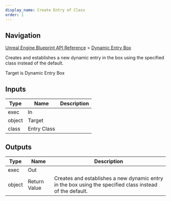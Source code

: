 ```yaml
---
display_name: Create Entry of Class
order: 1
---
```

## Navigation

[Unreal Engine Blueprint API Reference](https://dev.epicgames.com/documentation/en-us/unreal-engine/BlueprintAPI) > [Dynamic Entry Box](https://dev.epicgames.com/documentation/en-us/unreal-engine/BlueprintAPI/DynamicEntryBox)

Creates and establishes a new dynamic entry in the box using the specified class instead of the default.

Target is Dynamic Entry Box

## Inputs

| Type | Name | Description |
| --- | --- | --- |
| exec | In |  |
| object | Target |  |
| class | Entry Class |  |

## Outputs

| Type | Name | Description |
| --- | --- | --- |
| exec | Out |  |
| object | Return Value | Creates and establishes a new dynamic entry in the box using the specified class instead of the default. |
